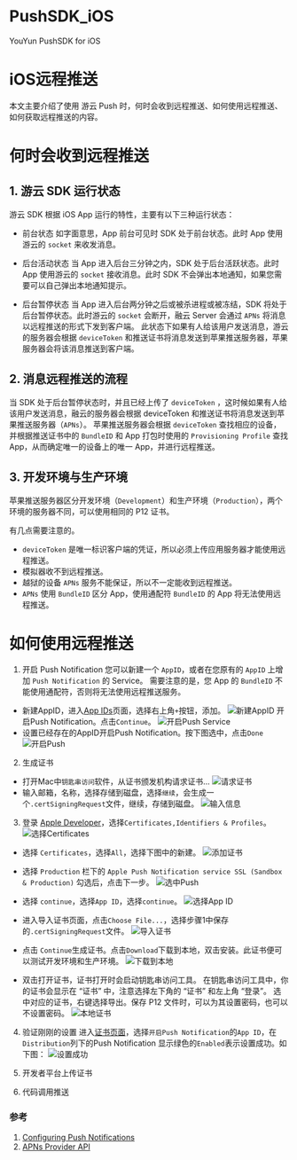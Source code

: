 # PushSDK_iOS
YouYun PushSDK for iOS
# iOS远程推送
本文主要介绍了使用 游云 Push 时，何时会收到远程推送、如何使用远程推送、如何获取远程推送的内容。
# 何时会收到远程推送
## 1. 游云 SDK 运行状态
游云 SDK 根据 iOS App 运行的特性，主要有以下三种运行状态：

-  前台状态 如字面意思，App 前台可见时 SDK 处于前台状态。此时 App 使用游云的 `socket` 来收发消息。

-  后台活动状态 当 App 进入后台三分钟之内，SDK 处于后台活跃状态。此时 App 使用游云的 `socket` 接收消息。此时 SDK 不会弹出本地通知，如果您需要可以自己弹出本地通知提示。

-  后台暂停状态 当 App 进入后台两分钟之后或被杀进程或被冻结，SDK 将处于后台暂停状态。此时游云的 `socket` 会断开，融云 Server 会通过 `APNs` 将消息以远程推送的形式下发到客户端。 此状态下如果有人给该用户发送消息，游云的服务器会根据 `deviceToken` 和推送证书将消息发送到苹果推送服务器，苹果服务器会将该消息推送到客户端。

## 2. 消息远程推送的流程
当 SDK 处于后台暂停状态时，并且已经上传了 `deviceToken` ，这时候如果有人给该用户发送消息，融云的服务器会根据 deviceToken 和推送证书将消息发送到苹果推送服务器（`APNs`）。 苹果推送服务器会根据 `deviceToken` 查找相应的设备，并根据推送证书中的 `BundleID` 和 App 打包时使用的 `Provisioning Profile` 查找 App，从而确定唯一的设备上的唯一 App，并进行远程推送。

## 3. 开发环境与生产环境
苹果推送服务器区分开发环境（`Development`）和生产环境（`Production`），两个环境的服务器不同，可以使用相同的 P12 证书。

有几点需要注意的。

 - `deviceToken` 是唯一标识客户端的凭证，所以必须上传应用服务器才能使用远程推送。
 - 模拟器收不到远程推送。
 - 越狱的设备 `APNs` 服务不能保证，所以不一定能收到远程推送。
 - `APNs` 使用 `BundleID` 区分 App，使用通配符 `BundleID` 的 App 将无法使用远程推送。

# 如何使用远程推送
1. 开启 Push Notification
 您可以新建一个 `AppID`，或者在您原有的 `AppID` 上增加 `Push Notification` 的 Service。 需要注意的是，您 App 的 `BundleID` 不能使用通配符，否则将无法使用远程推送服务。
- 新建AppID，进入[App IDs](https://developer.apple.com/account/ios/identifier/bundle)页面，选择右上角`+`按钮，添加。
![新建AppID](http://img.blog.csdn.net/20160428172841965)
开启Push Notification。点击`Continue`。
![开启Push Service](http://img.blog.csdn.net/20160428172754871)
- 设置已经存在的AppID开启Push Notification。按下图选中，点击`Done `
![开启Push](http://img.blog.csdn.net/20160503164353278)

2. 生成证书
- 打开Mac中`钥匙串访问`软件，从证书颁发机构请求证书...
![请求证书](http://img.blog.csdn.net/20160429114657705)
- 输入邮箱，名称，选择存储到磁盘，选择`继续`，会生成一个`.certSigningRequest`文件，继续，存储到磁盘。
![输入信息](http://img.blog.csdn.net/20160429114917193)

3. 登录 [Apple Developer](https://developer.apple.com/account)，选择`Certificates,Identifiers & Profiles`。
![选择Certificates](http://img.blog.csdn.net/20160428165857709)
- 选择 `Certificates`，选择`All`，选择下图中的新建。
![添加证书](http://img.blog.csdn.net/20160429113250874)
- 选择 `Production` 栏下的 `Apple Push Notification service SSL (Sandbox & Production)` 勾选后，点击下一步。
![选中Push](http://img.blog.csdn.net/20160429113728505)
- 选择 `continue`，选择`App ID`，选择`continue`。
![选择App ID](http://img.blog.csdn.net/20160429141213263)
- 进入导入证书页面，点击`Choose File...`，选择步骤1中保存的`.certSigningRequest`文件。
![导入证书](http://img.blog.csdn.net/20160429114344701)
- 点击 `Continue`生成证书。点击`Download`下载到本地，双击安装。此证书便可以测试开发环境和生产环境。
![下载到本地](http://img.blog.csdn.net/20160429115521279)

- 双击打开证书，证书打开时会启动钥匙串访问工具。 在钥匙串访问工具中，你的证书会显示在 “证书” 中，注意选择左下角的 “证书” 和左上角 “登录”。 选中对应的证书，右键选择导出。保存 P12 文件时，可以为其设置密码，也可以不设置密码。
 ![本地证书](http://img.blog.csdn.net/20160429141233795)
4. 验证刚刚的设置
进入[证书页面](https://developer.apple.com/account/ios/certificate)，选择`开启Push Notification`的`App ID`，在`Distribution`列下的Push Notification 显示绿色的`Enabled`表示设置成功。如下图：
![设置成功](http://img.blog.csdn.net/20160503165046857)
 
5. 开发者平台上传证书

6. 代码调用推送


### 参考
1. [Configuring Push Notifications](https://developer.apple.com/library/ios/documentation/IDEs/Conceptual/AppDistributionGuide/AddingCapabilities/AddingCapabilities.html#//apple_ref/doc/uid/TP40012582-CH26-SW11)
2. [APNs Provider API](https://developer.apple.com/library/ios/documentation/NetworkingInternet/Conceptual/RemoteNotificationsPG/Chapters/APNsProviderAPI.html)
